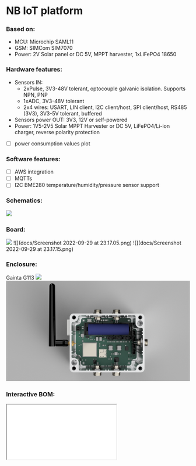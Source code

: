 # NB IoT platform

### Based on:
* MCU: Microchip SAML11
* GSM: SIMCom SIM7070
* Power: 2V Solar panel or DC 5V, MPPT harvester, 1xLiFePO4 18650 

### Hardware features:
* Sensors IN: 
  * 2xPulse, 3V3-48V tolerant, optocouple galvanic isolation. Supports NPN, PNP
  * 1xADC, 3V3-48V tolerant
  * 2x4 wires: USART, LIN client, I2C client/host, SPI client/host, RS485 (3V3), 3V3-5V tolerant, buffered
* Sensors power OUT: 3V3, 12V or self-powered
* Power: 1V5-2V5 Solar MPPT Harvester or DC 5V, LiFePO4/Li-ion charger, reverse polarity protection
* [ ] power consumption values plot

### Software features:
* [ ] AWS integration
* [ ] MQTTs
* [ ] I2C BME280 temperature/humidity/pressure sensor support

### Schematics:
![](docs/nb-iot-saml11-sim7070-solar-platform.png)

### Board:
![](docs/nb-iot-saml11-sim7070-solar-platform-board-animation.gif)
![](docs/Screenshot 2022-09-29 at 23.17.05.png)
![](docs/Screenshot 2022-09-29 at 23.17.15.png)

### Enclosure:
Gainta G113
![](docs/G113_sim7020_v18_rotation.gif)
![](docs/nb-iot-enclosure-render.png)

### Interactive BOM:

<iframe
  src="docs/bom/ibom.html">
</iframe>





